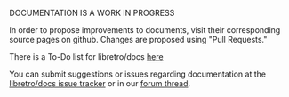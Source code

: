 DOCUMENTATION IS A WORK IN PROGRESS

In order to propose improvements to documents, visit their corresponding source pages on github. Changes are proposed using "Pull Requests."

There is a To-Do list for libretro/docs [here](https://docs.libretro.com/meta/todo/)

You can submit suggestions or issues regarding documentation at the [libretro/docs issue tracker](https://github.com/libretro/docs/issues) or in our [forum thread](https://forums.libretro.com/t/wip-adding-pages-to-documentation-site/10078/).
